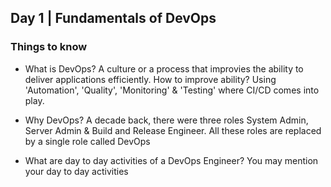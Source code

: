 ## Day 1 | Fundamentals of DevOps

### Things to know
- What is DevOps?
A culture or a process that improvies the ability to deliver applications efficiently.
How to improve ability? Using 'Automation', 'Quality', 'Monitoring' & 'Testing' where CI/CD comes into play.

- Why DevOps?
A decade back, there were three roles System Admin, Server Admin & Build and Release Engineer. All these roles are replaced by a single role called DevOps

- What are day to day activities of a DevOps Engineer?
You may mention your day to day activities

